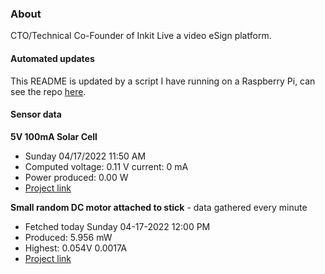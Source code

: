 ### About
CTO/Technical Co-Founder of Inkit Live a video eSign platform.

#### Automated updates
This README is updated by a script I have running on a Raspberry Pi, can see the repo [here](https://github.com/jdc-cunningham/raspi-git-repo-updater).

#### Sensor data
**5V 100mA Solar Cell**
- Sunday 04/17/2022 11:50 AM
- Computed voltage: 0.11 V current: 0 mA
- Power produced: 0.00 W
- [Project link](https://github.com/jdc-cunningham/raspisolarplotter)

**Small random DC motor attached to stick** - data gathered every minute
- Fetched today Sunday 04-17-2022 12:00 PM
- Produced: 5.956 mW
- Highest: 0.054V 0.0017A
- [Project link](https://github.com/jdc-cunningham/turbine-raspi)